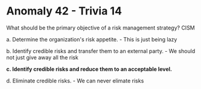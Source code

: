 # Anomaly 42 - Trivia 14

What should be the primary objective of a risk management strategy? CISM

a.	Determine the organization's risk appetite. - This is just being lazy

b.	Identify credible risks and transfer them to an external party. - We should not just give away all the risk

**c.	Identify credible risks and reduce them to an acceptable level.**

d.	Eliminate credible risks. - We can never elimate risks